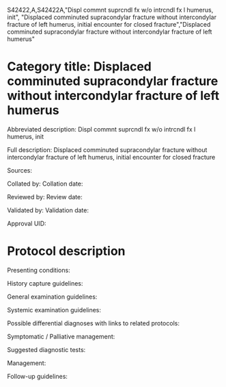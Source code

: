 S42422,A,S42422A,"Displ commnt suprcndl fx w/o intrcndl fx l humerus, init", "Displaced comminuted supracondylar fracture without intercondylar fracture of left humerus, initial encounter for closed fracture","Displaced comminuted supracondylar fracture without intercondylar fracture of left humerus"
# Category title: Displaced comminuted supracondylar fracture without intercondylar fracture of left humerus

Abbreviated description: Displ commnt suprcndl fx w/o intrcndl fx l humerus, init

Full description: Displaced comminuted supracondylar fracture without intercondylar fracture of left humerus, initial encounter for closed fracture

Sources:

Collated by:
Collation date:

Reviewed by:
Review date:

Validated by:
Validation date:

Approval UID:

# Protocol description

Presenting conditions:

History capture guidelines:

General examination guidelines:

Systemic examination guidelines:

Possible differential diagnoses with links to related protocols:

Symptomatic / Palliative management:

Suggested diagnostic tests:

Management:

Follow-up guidelines:

